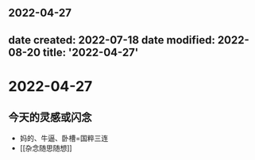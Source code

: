 2022-04-27
---
date created: 2022-07-18
date modified: 2022-08-20
title: '2022-04-27'
---

# 2022-04-27

## 今天的灵感或闪念

- 妈的、牛逼、卧槽=国粹三连
- [[杂念随思随想]]
